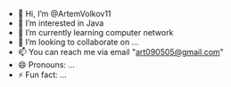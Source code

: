 - 👋 Hi, I’m @ArtemVolkov11
- 👀 I’m interested in Java
- 🌱 I’m currently learning computer network
- 💞️ I’m looking to collaborate on ...
- 📫 You can reach me via email "art090505@gmail.com" 
- 😄 Pronouns: ...
- ⚡ Fun fact: ...

<!---
ArtemVolkov11/ArtemVolkov11 is a ✨ special ✨ repository because its `README.md` (this file) appears on your GitHub profile.
You can click the Preview link to take a look at your changes.
--->
